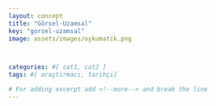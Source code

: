 ```yaml
---
layout: concept
title: "Görsel-Uzamsal"
key: "gorsel-uzamsal"
image: assets/images/oykumatik.png



categories: #[ cat1, cat2 ]
tags: #[ araştırmacı, tarihçi]

# For adding excerpt add <!--more--> and break the line
---
```



 
<!--more-->

